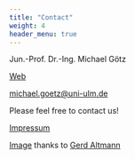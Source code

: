 ```yaml
---
title: "Contact"
weight: 4
header_menu: true
---
```


Jun.-Prof. Dr.-Ing. Michael Götz

[Web](https://www.uniklinik-ulm.de/radiologie-diagnostische-und-interventionelle/schwerpunkte-sektionen/sektion-experimentelle-radiologie.html)
&nbsp; 

[michael.goetz@uni-ulm.de](mailto:michael.goetz@uni-ulm.de)


Please feel free to contact us!

[Impressum](https://www.uni-ulm.de/rechtliche-hinweise/impressum/)

[Image](https://pixabay.com/illustrations/artificial-intelligence-brain-think-3382507/) thanks to [Gerd Altmann](https://pixabay.com/users/geralt-9301/)
